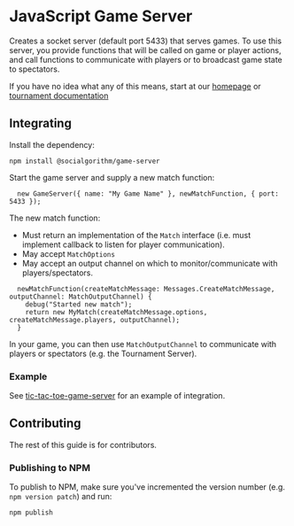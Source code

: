 # JavaScript Game Server

Creates a socket server (default port 5433) that serves games. To use this server, you provide functions that will be called on game or player actions, and call functions to communicate with players or to broadcast game state to spectators.

If you have no idea what any of this means, start at our [homepage](https://socialgorithm.org/) or [tournament documentation](https://socialgorithm.org/docs)

## Integrating

Install the dependency:

`npm install @socialgorithm/game-server`

Start the game server and supply a new match function:

```
  new GameServer({ name: "My Game Name" }, newMatchFunction, { port: 5433 });
```
The new match function:

* Must return an implementation of the `Match` interface (i.e. must implement callback to listen for player communication).
* May accept `MatchOptions`
* May accept an output channel on which to monitor/communicate with players/spectators. 

```
  newMatchFunction(createMatchMessage: Messages.CreateMatchMessage, outputChannel: MatchOutputChannel) {
    debug("Started new match");
    return new MyMatch(createMatchMessage.options, createMatchMessage.players, outputChannel);
  }
```

In your game, you can then use `MatchOutputChannel` to communicate with players or spectators (e.g. the Tournament Server). 

### Example

See [tic-tac-toe-game-server](https://github.com/socialgorithm/tic-tac-toe-game-server) for an example of integration.

## Contributing

The rest of this guide is for contributors.

### Publishing to NPM

To publish to NPM, make sure you've incremented the version number (e.g. `npm version patch`) and run:

```
npm publish
```
